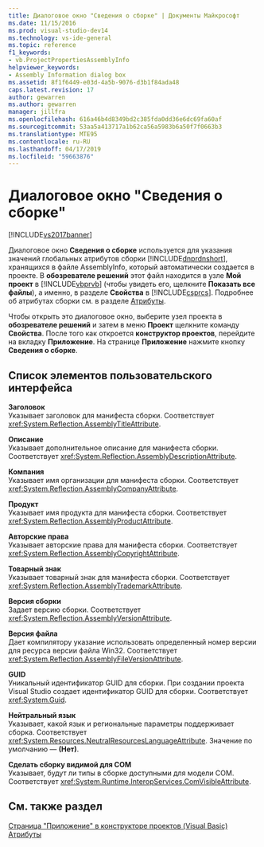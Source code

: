 ```yaml
---
title: Диалоговое окно "Сведения о сборке" | Документы Майкрософт
ms.date: 11/15/2016
ms.prod: visual-studio-dev14
ms.technology: vs-ide-general
ms.topic: reference
f1_keywords:
- vb.ProjectPropertiesAssemblyInfo
helpviewer_keywords:
- Assembly Information dialog box
ms.assetid: 8f1f6449-e03d-4a5b-9076-d3b1f84ada48
caps.latest.revision: 17
author: gewarren
ms.author: gewarren
manager: jillfra
ms.openlocfilehash: 616a46b4d8349bd2c385fda0dd36e6dc69fa60af
ms.sourcegitcommit: 53aa5a413717a1b62ca56a5983b6a50f7f0663b3
ms.translationtype: MTE95
ms.contentlocale: ru-RU
ms.lasthandoff: 04/17/2019
ms.locfileid: "59663876"
---
```

# <a name="assembly-information-dialog-box"></a>Диалоговое окно "Сведения о сборке"
[!INCLUDE[vs2017banner](../../includes/vs2017banner.md)]

Диалоговое окно **Сведения о сборке** используется для указания значений глобальных атрибутов сборки [!INCLUDE[dnprdnshort](../../includes/dnprdnshort-md.md)], хранящихся в файле AssemblyInfo, который автоматически создается в проекте. В **обозревателе решений** этот файл находится в узле **Мой проект** в [!INCLUDE[vbprvb](../../includes/vbprvb-md.md)] (чтобы увидеть его, щелкните **Показать все файлы**), а именно, в разделе **Свойства** в [!INCLUDE[csprcs](../../includes/csprcs-md.md)]. Подробнее об атрибутах сборки см. в разделе [Атрибуты](http://msdn.microsoft.com/library/ae334cee-d96c-4243-a5e3-06dd7fcaf205).  
  
 Чтобы открыть это диалоговое окно, выберите узел проекта в **обозревателе решений** и затем в меню **Проект** щелкните команду **Свойства**. После того как откроется **конструктор проектов**, перейдите на вкладку **Приложение**. На странице **Приложение** нажмите кнопку **Сведения о сборке**.  
  
## <a name="uielement-list"></a>Список элементов пользовательского интерфейса  
 **Заголовок**  
 Указывает заголовок для манифеста сборки. Соответствует <xref:System.Reflection.AssemblyTitleAttribute>.  
  
 **Описание**  
 Указывает дополнительное описание для манифеста сборки. Соответствует <xref:System.Reflection.AssemblyDescriptionAttribute>.  
  
 **Компания**  
 Указывает имя организации для манифеста сборки. Соответствует <xref:System.Reflection.AssemblyCompanyAttribute>.  
  
 **Продукт**  
 Указывает имя продукта для манифеста сборки. Соответствует <xref:System.Reflection.AssemblyProductAttribute>.  
  
 **Авторские права**  
 Указывает авторские права для манифеста сборки. Соответствует <xref:System.Reflection.AssemblyCopyrightAttribute>.  
  
 **Товарный знак**  
 Указывает товарный знак для манифеста сборки. Соответствует <xref:System.Reflection.AssemblyTrademarkAttribute>.  
  
 **Версия сборки**  
 Задает версию сборки. Соответствует <xref:System.Reflection.AssemblyVersionAttribute>.  
  
 **Версия файла**  
 Дает компилятору указание использовать определенный номер версии для ресурса версии файла Win32. Соответствует <xref:System.Reflection.AssemblyFileVersionAttribute>.  
  
 **GUID**  
 Уникальный идентификатор GUID для сборки. При создании проекта Visual Studio создает идентификатор GUID для сборки. Соответствует <xref:System.Guid>.  
  
 **Нейтральный язык**  
 Указывает, какой язык и региональные параметры поддерживает сборка. Соответствует <xref:System.Resources.NeutralResourcesLanguageAttribute>. Значение по умолчанию — **(Нет)**.  
  
 **Сделать сборку видимой для COM**  
 Указывает, будут ли типы в сборке доступными для модели COM. Соответствует <xref:System.Runtime.InteropServices.ComVisibleAttribute>.  
  
## <a name="see-also"></a>См. также раздел  
 [Страница "Приложение" в конструкторе проектов (Visual Basic)](../../ide/reference/application-page-project-designer-visual-basic.md)   
 [Атрибуты](http://msdn.microsoft.com/library/ae334cee-d96c-4243-a5e3-06dd7fcaf205)
